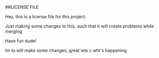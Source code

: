 ##LICENSE FILE

Hey, this is a license file for this project.

Just making some changes to this, such that it will create problems while merging

Have fun dude!

Im to will make some changes, great lets c wht's happening